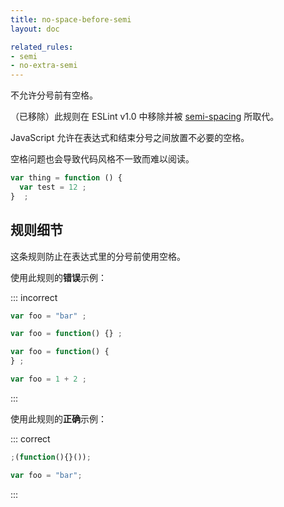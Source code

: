```yaml
---
title: no-space-before-semi
layout: doc

related_rules:
- semi
- no-extra-semi
---
```


不允许分号前有空格。

（已移除）此规则在 ESLint v1.0 中移除并被 [semi-spacing](semi-spacing) 所取代。

JavaScript 允许在表达式和结束分号之间放置不必要的空格。

空格问题也会导致代码风格不一致而难以阅读。

```js
var thing = function () {
  var test = 12 ;
}  ;
```

## 规则细节

这条规则防止在表达式里的分号前使用空格。

使用此规则的**错误**示例：

::: incorrect

```js
var foo = "bar" ;

var foo = function() {} ;

var foo = function() {
} ;

var foo = 1 + 2 ;
```

:::

使用此规则的**正确**示例：

::: correct

```js
;(function(){}());

var foo = "bar";
```

:::
